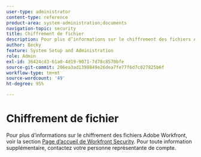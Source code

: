 ```yaml
---
user-type: administrator
content-type: reference
product-area: system-administration;documents
navigation-topic: security
title: Chiffrement de fichier
description: Pour plus d’informations sur le chiffrement des fichiers Adobe Workfront, consultez la page d’accueil de Workfront Security. Pour toute information supplémentaire, contactez votre personne représentante de compte.
author: Becky
feature: System Setup and Administration
role: Admin
exl-id: 36424cd3-61a0-4d19-9071-7d78c8570bfe
source-git-commit: 206ea3ad1398849e26dea7fe77f6d7c027825b6f
workflow-type: tm+mt
source-wordcount: '49'
ht-degree: 95%

---
```


# Chiffrement de fichier

Pour plus d’informations sur le chiffrement des fichiers Adobe Workfront, voir la section [Page d’accueil de Workfront Security](https://www.workfront.com/workfront-security?lang=fr). Pour toute information supplémentaire, contactez votre personne représentante de compte.
